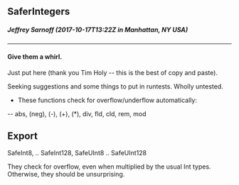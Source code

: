 ## SaferIntegers

##### Jeffrey Sarnoff (2017-10-17T13:22Z in Manhattan, NY USA)

------------

#### Give them a whirl.

Just put here (thank you Tim Holy -- this is the best of copy and paste).

Seeking suggestions and some things to put in runtests.  Wholly untested.

- These functions check for overflow/underflow automatically:

-- abs, (neg), (-), (+), (*), div, fld, cld, rem, mod 

## Export

SafeInt8, .. SafeInt128, SafeUInt8 .. SafeUInt128

They check for overflow, even when multiplied by the usual Int types.  Otherwise, they should be unsurprising.




